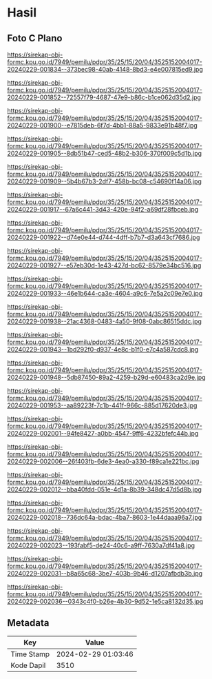 # Hasil

## Foto C Plano

https://sirekap-obj-formc.kpu.go.id/7949/pemilu/pdpr/35/25/15/20/04/3525152004017-20240229-001834--373bec98-40ab-4148-8bd3-e4e007815ed9.jpg

https://sirekap-obj-formc.kpu.go.id/7949/pemilu/pdpr/35/25/15/20/04/3525152004017-20240229-001852--72557f79-4687-47e9-b86c-b1ce062d35d2.jpg

https://sirekap-obj-formc.kpu.go.id/7949/pemilu/pdpr/35/25/15/20/04/3525152004017-20240229-001900--e7815deb-6f7d-4bb1-88a5-9833e91b48f7.jpg

https://sirekap-obj-formc.kpu.go.id/7949/pemilu/pdpr/35/25/15/20/04/3525152004017-20240229-001905--8db51b47-ced5-48b2-b306-370f009c5d1b.jpg

https://sirekap-obj-formc.kpu.go.id/7949/pemilu/pdpr/35/25/15/20/04/3525152004017-20240229-001909--5b4b67b3-2df7-458b-bc08-c54690f14a06.jpg

https://sirekap-obj-formc.kpu.go.id/7949/pemilu/pdpr/35/25/15/20/04/3525152004017-20240229-001917--67a6c441-3d43-420e-94f2-a69df28fbceb.jpg

https://sirekap-obj-formc.kpu.go.id/7949/pemilu/pdpr/35/25/15/20/04/3525152004017-20240229-001922--d74e0e44-d744-4dff-b7b7-d3a643cf7686.jpg

https://sirekap-obj-formc.kpu.go.id/7949/pemilu/pdpr/35/25/15/20/04/3525152004017-20240229-001927--e57eb30d-1e43-427d-bc62-8579e34bc516.jpg

https://sirekap-obj-formc.kpu.go.id/7949/pemilu/pdpr/35/25/15/20/04/3525152004017-20240229-001933--46e1b644-ca3e-4604-a9c6-7e5a2c09e7e0.jpg

https://sirekap-obj-formc.kpu.go.id/7949/pemilu/pdpr/35/25/15/20/04/3525152004017-20240229-001938--21ac4368-0483-4a50-9f08-0abc86515ddc.jpg

https://sirekap-obj-formc.kpu.go.id/7949/pemilu/pdpr/35/25/15/20/04/3525152004017-20240229-001943--1bd292f0-d937-4e8c-b1f0-e7c4a587cdc8.jpg

https://sirekap-obj-formc.kpu.go.id/7949/pemilu/pdpr/35/25/15/20/04/3525152004017-20240229-001948--5db87450-89a2-4259-b29d-e60483ca2d9e.jpg

https://sirekap-obj-formc.kpu.go.id/7949/pemilu/pdpr/35/25/15/20/04/3525152004017-20240229-001953--aa89223f-7c1b-441f-966c-885d17620de3.jpg

https://sirekap-obj-formc.kpu.go.id/7949/pemilu/pdpr/35/25/15/20/04/3525152004017-20240229-002001--94fe8427-a0bb-4547-9ff6-4232bfefc44b.jpg

https://sirekap-obj-formc.kpu.go.id/7949/pemilu/pdpr/35/25/15/20/04/3525152004017-20240229-002006--26f403fb-6de3-4ea0-a330-f89ca1e221bc.jpg

https://sirekap-obj-formc.kpu.go.id/7949/pemilu/pdpr/35/25/15/20/04/3525152004017-20240229-002012--bba40fdd-051e-4d1a-8b39-348dc47d5d8b.jpg

https://sirekap-obj-formc.kpu.go.id/7949/pemilu/pdpr/35/25/15/20/04/3525152004017-20240229-002018--736dc64a-bdac-4ba7-8603-1e44daaa96a7.jpg

https://sirekap-obj-formc.kpu.go.id/7949/pemilu/pdpr/35/25/15/20/04/3525152004017-20240229-002023--193fabf5-de24-40c6-a9ff-7630a7df41a8.jpg

https://sirekap-obj-formc.kpu.go.id/7949/pemilu/pdpr/35/25/15/20/04/3525152004017-20240229-002031--b8a65c68-3be7-403b-9b46-d1207afbdb3b.jpg

https://sirekap-obj-formc.kpu.go.id/7949/pemilu/pdpr/35/25/15/20/04/3525152004017-20240229-002036--0343c4f0-b26e-4b30-9d52-1e5ca8132d35.jpg


## Metadata

| Key        | Value               |
| ---------- | ------------------- |
| Time Stamp | 2024-02-29 01:03:46 |
| Kode Dapil | 3510                |



